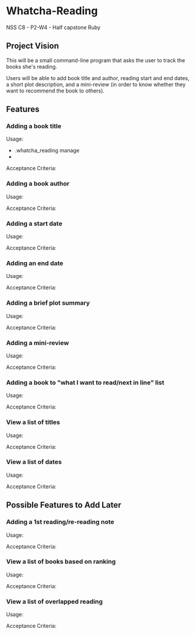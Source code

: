 # Whatcha-Reading
NSS C8 - P2-W4 - Half capstone Ruby

## Project Vision

This will be a small command-line program that asks the user to track the books she's reading.

Users will be able to add book title and author, reading start and end dates, a short plot description, and a mini-review (in order to know whether they want to recommend the book to others).

## Features

### Adding a book title
Usage:
* .whatcha_reading manage
* 

Acceptance Criteria:

### Adding a book author

Usage:

Acceptance Criteria:


### Adding a start date

Usage:

Acceptance Criteria:


### Adding an end date

Usage:

Acceptance Criteria:


### Adding a brief plot summary

Usage:

Acceptance Criteria:


### Adding a mini-review

Usage:

Acceptance Criteria:


### Adding a book to "what I want to read/next in line" list

Usage:

Acceptance Criteria:


### View a list of titles

Usage:

Acceptance Criteria:


### View a list of dates

Usage:

Acceptance Criteria:



## Possible Features to Add Later

### Adding a 1st reading/re-reading note

Usage:

Acceptance Criteria:


### View a list of books based on ranking

Usage:

Acceptance Criteria:

### View a list of overlapped reading

Usage:

Acceptance Criteria:
